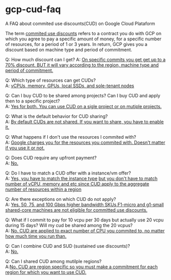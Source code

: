 # gcp-cud-faq
A FAQ about commited use discounts(CUD) on  Google Cloud Plataform 

The term [commited use discounts](https://cloud.google.com/compute/docs/instances/signing-up-committed-use-discounts) refers to a contract you do with GCP on which you agree to pay a specific amount of money, for a specific number of resources, for a period of 1 or 3 years. In return, GCP gives you a discount based on machine type and period of commitment.

Q: How much discount can I get?
A: [On specific commits you get get up to a 70% discount. BUT it will vary according to the region, machine type and period of commitment.](https://cloud.google.com/compute/docs/instances/signing-up-committed-use-discounts#:~:text=The%20discount%20is%20up%20to%2057%25%20for%20most%20resources%20like%20machine%20types%20or%20GPUs.%20The%20discount%20is%20up%20to%2070%25%20for%20memory%2Doptimized%20machine%20types.)

Q: Which type of resources can get CUDs?<br>
A: [vCPUs, memory, GPUs, local SSDs, and sole-tenant nodes](https://cloud.google.com/compute/docs/instances/signing-up-committed-use-discounts#:~:text=vCPUs%2C%20memory%2C%20GPUs%2C%20local%20SSDs%2C%20and%20sole%2Dtenant%20nodes)

Q: Can I buy CUD to be shared among projects? Can I buy CUD and apply then to a specific project?<br>
A: [Yes for both. You can use CUD on a sigle project or on mutiple projects.](https://cloud.google.com/compute/docs/instances/signing-up-committed-use-discounts#:~:text=You%20can%20purchase%20a%20committed%20use%20contract%20for%20a%20single%20project%2C%20or%20purchase%20multiple%20contracts%20which%20you%20can%20share%20across%20many%20projects%20by%20enabling%20shared%20discounts.)

Q: What is the default behavior for CUD sharing?<br>
A: [By default CUDs are not shared. If you want to share, you have to enable it.](https://cloud.google.com/compute/docs/instances/signing-up-committed-use-discounts#:~:text=By%20default%2C%20committed%20use%20discounts%20are%20applied%20to%20the%20project%20where%20you%20purchased%20it.)

Q: What happens if I don't use the resources I commited with?<br>
A: [Google charges you for the resources you commited with. Doesn't matter if you use it or not.](https://cloud.google.com/compute/docs/instances/signing-up-committed-use-discounts#:~:text=After%20purchasing%2C%20you%20are%20billed%20monthly%20for%20the%20resources%20you%20purchased%20for%20the%20duration%20of%20the%20term%20you%20selected%2C%20whether%20or%20not%20you%20use%20the%20services.)

Q: Does CUD require any upfront payment?<br>
A: [No.](https://cloud.google.com/compute/docs/instances/signing-up-committed-use-discounts#:~:text=require%20no%20upfront%20costs)

Q: Do I have to match a CUD offer with a instance/vm offer?<br>
A: [Yes, you have to match the instance type](https://cloud.google.com/compute/docs/instances/signing-up-committed-use-discounts#:~:text=Purchase%20the%20appropriate%20commitment%20type%20for%20the%20machine%20types%20you%20are%20using.) [but you don't have to match number of vCPU, memory and etc since CUD apply to the aggregate number of resources within a region](https://cloud.google.com/compute/docs/instances/signing-up-committed-use-discounts#:~:text=For%20example%2C%20assume%20you%20have%20a%20region%20with%20the%20following%20mix%3A)

Q: Are there exceptions on which CUD do not apply?<br>
A: [Yes. 50, 75, and 100 Gbps higher bandwidth SKUs,F1-micro and g1-small shared-core machines are not eligible for committed use discounts.](https://cloud.google.com/compute/docs/instances/signing-up-committed-use-discounts#:~:text=Although%20N2%20and,committed%20use%20discounts)

Q: What if I commit to pay for 10 vcpu per 30 days but actually use 20 vcpu during 15 days? Will my cud be shared among the 20 vcpus?<br>
A: [No. CUD are applied to exact number of CPU you commited to, no matter how much time you run than.](https://cloud.google.com/compute/docs/instances/signing-up-committed-use-discounts#:~:text=Commitments%20can%27t%20be%20stacked%20for%20burst%20scenarios.%20For%20example%2C%20if%20you%20purchased%2010%20cores%20for%20the%20month%20and%20then%20ran%2020%20cores%20for%20half%20the%20month%2C%20commitments%20would%20not%20apply%20for%20the%20full%2020%20cores%20just%20because%20the%20usage%20was%20half%20the%20month.)

Q: Can I combine CUD and SUD (sustained use discounts)?<br>
A: [No.](https://cloud.google.com/compute/docs/instances/signing-up-committed-use-discounts#:~:text=Any%20resources%20that%20do%20not%20qualify%20for%20committed%20use%20discounts%20automatically%20qualify%20for%20sustained%20use%20discounts.%20You%20can%27t%20combine%20committed%20use%20discounts%20and%20sustained%20use%20discounts%20for%20the%20same%20resources.)

Q: Can I shared CUD among mutilple regions?<br>
A:[No. CUD are region specific so you must make a commitment for each region for which you want to use CUD.](https://cloud.google.com/compute/docs/instances/signing-up-committed-use-discounts#:~:text=Commitments%20must%20be%20purchased%20on%20a%20per%2Dregion%20basis.)
